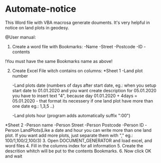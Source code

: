 # Automate-notice
This Word file with VBA macrosa generate douments. It's very helpful in notice on land plots in geodesy.

@User manual:

1. Create a word file with Bookmarks:
-Name
-Street
-Postcode
-ID
-contents

!You must have the same Bookmarks name as above!

2. Create Excel File witch contains on columns:
*Sheet 1 
	-Land plot number

	-Land plots date (numbers of days after start date, eg.: when you setup start date to
	01.01.2020 and you want create description for 05.01.2020 you have to insert text "4", because
	day 01.01.2020 + 4days = 05.01.2020 - that format its necessery if one land plot have more
	than one date eg.: 1,3,5 ..)

	-Land plots hour (program adds automatically suffix ":00")

*Sheet 2 
	-Person name
	-Person Street
	-Person Postcode
	-Person ID
	-Person LandPlots(Like a date and hour you can write more than one land plot.
			  If you want add more plots, just separate them with "," eg.: 100/1,100/2,100/3)
3. Open DOCUMENT_GENERATOR and load excel, and word files
4. Fill in the columns index for all information
5. Create the descrition whitch will be put to the contents Bookmarks.
6. Now click OK and wait 

